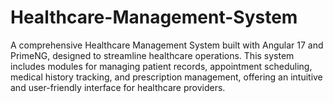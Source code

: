 # Healthcare-Management-System
A comprehensive Healthcare Management System built with Angular 17 and PrimeNG, designed to streamline healthcare operations. This system includes modules for managing patient records, appointment scheduling, medical history tracking, and prescription management, offering an intuitive and user-friendly interface for healthcare providers.
